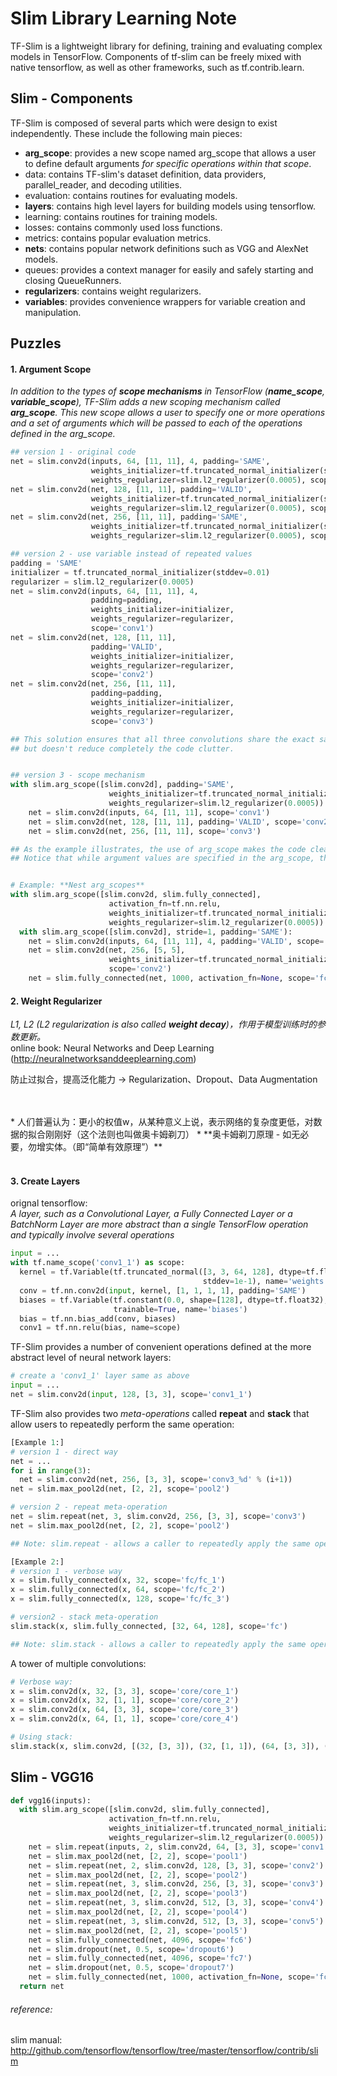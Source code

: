 # Slim Library Learning Note
TF-Slim is a lightweight library for defining, training and evaluating complex models in TensorFlow. Components of tf-slim can be freely mixed with native tensorflow, as well as other frameworks, such as tf.contrib.learn.

## Slim - Components
TF-Slim is composed of several parts which were design to exist independently. These include the following main pieces:

* **arg_scope**: provides a new scope named arg_scope that allows a user to define default arguments *for specific operations within that scope*.
* data: contains TF-slim's dataset definition, data providers, parallel_reader, and decoding utilities.
* evaluation: contains routines for evaluating models.
* **layers**: contains high level layers for building models using tensorflow.
* learning: contains routines for training models.
* losses: contains commonly used loss functions.
* metrics: contains popular evaluation metrics.
* **nets**: contains popular network definitions such as VGG and AlexNet models.
* queues: provides a context manager for easily and safely starting and closing QueueRunners.
* **regularizers**: contains weight regularizers.
* **variables**: provides convenience wrappers for variable creation and manipulation.


## Puzzles
#### 1. Argument Scope
*In addition to the types of **scope mechanisms** in TensorFlow (**name_scope**, **variable_scope**), TF-Slim adds a new scoping mechanism called **arg_scope**. This new scope allows a user to specify one or more operations and a set of arguments which will be passed to each of the operations defined in the arg_scope.*
```python
## version 1 - original code
net = slim.conv2d(inputs, 64, [11, 11], 4, padding='SAME',
                  weights_initializer=tf.truncated_normal_initializer(stddev=0.01),
                  weights_regularizer=slim.l2_regularizer(0.0005), scope='conv1')
net = slim.conv2d(net, 128, [11, 11], padding='VALID',
                  weights_initializer=tf.truncated_normal_initializer(stddev=0.01),
                  weights_regularizer=slim.l2_regularizer(0.0005), scope='conv2')
net = slim.conv2d(net, 256, [11, 11], padding='SAME',
                  weights_initializer=tf.truncated_normal_initializer(stddev=0.01),
                  weights_regularizer=slim.l2_regularizer(0.0005), scope='conv3')

## version 2 - use variable instead of repeated values
padding = 'SAME'
initializer = tf.truncated_normal_initializer(stddev=0.01)
regularizer = slim.l2_regularizer(0.0005)
net = slim.conv2d(inputs, 64, [11, 11], 4,
                  padding=padding,
                  weights_initializer=initializer,
                  weights_regularizer=regularizer,
                  scope='conv1')
net = slim.conv2d(net, 128, [11, 11],
                  padding='VALID',
                  weights_initializer=initializer,
                  weights_regularizer=regularizer,
                  scope='conv2')
net = slim.conv2d(net, 256, [11, 11],
                  padding=padding,
                  weights_initializer=initializer,
                  weights_regularizer=regularizer,
                  scope='conv3')

## This solution ensures that all three convolutions share the exact same parameter values
## but doesn't reduce completely the code clutter.


## version 3 - scope mechanism
with slim.arg_scope([slim.conv2d], padding='SAME',
                      weights_initializer=tf.truncated_normal_initializer(stddev=0.01)
                      weights_regularizer=slim.l2_regularizer(0.0005)):
    net = slim.conv2d(inputs, 64, [11, 11], scope='conv1')
    net = slim.conv2d(net, 128, [11, 11], padding='VALID', scope='conv2')
    net = slim.conv2d(net, 256, [11, 11], scope='conv3')

## As the example illustrates, the use of arg_scope makes the code cleaner, simpler and easier to maintain.
## Notice that while argument values are specified in the arg_scope, they can be overwritten locally.


# Example: **Nest arg_scopes**
with slim.arg_scope([slim.conv2d, slim.fully_connected],
                      activation_fn=tf.nn.relu,
                      weights_initializer=tf.truncated_normal_initializer(stddev=0.01),
                      weights_regularizer=slim.l2_regularizer(0.0005)):
  with slim.arg_scope([slim.conv2d], stride=1, padding='SAME'):
    net = slim.conv2d(inputs, 64, [11, 11], 4, padding='VALID', scope='conv1')
    net = slim.conv2d(net, 256, [5, 5],
                      weights_initializer=tf.truncated_normal_initializer(stddev=0.03),
                      scope='conv2')
    net = slim.fully_connected(net, 1000, activation_fn=None, scope='fc')
```

#### 2. Weight Regularizer
*L1, L2 (L2 regularization is also called **weight decay**)，作用于模型训练时的参数更新。*<br>
online book: Neural Networks and Deep Learning (http://neuralnetworksanddeeplearning.com)

防止过拟合，提高泛化能力 -> Regularization、Dropout、Data Augmentation

<br>
<br>
* 人们普遍认为：更小的权值w，从某种意义上说，表示网络的复杂度更低，对数据的拟合刚刚好（这个法则也叫做奥卡姆剃刀）
* **奥卡姆剃刀原理 - 如无必要，勿增实体。（即“简单有效原理”）**
<br>
<br>

#### 3. Create Layers
orignal tensorflow: <br>
*A layer, such as a Convolutional Layer, a Fully Connected Layer or a BatchNorm Layer are more abstract than a single TensorFlow operation and typically involve several operations*
```python
input = ...
with tf.name_scope('conv1_1') as scope:
  kernel = tf.Variable(tf.truncated_normal([3, 3, 64, 128], dtype=tf.float32,
                                           stddev=1e-1), name='weights')
  conv = tf.nn.conv2d(input, kernel, [1, 1, 1, 1], padding='SAME')
  biases = tf.Variable(tf.constant(0.0, shape=[128], dtype=tf.float32),
                       trainable=True, name='biases')
  bias = tf.nn.bias_add(conv, biases)
  conv1 = tf.nn.relu(bias, name=scope)
```

TF-Slim provides a number of convenient operations defined at the more abstract level of neural network layers:
```python
# create a 'conv1_1' layer same as above
input = ...
net = slim.conv2d(input, 128, [3, 3], scope='conv1_1')
```

TF-Slim also provides two *meta-operations* called **repeat** and **stack** that allow users to repeatedly perform the same operation:
```python
[Example 1:]
# version 1 - direct way
net = ...
for i in range(3):
  net = slim.conv2d(net, 256, [3, 3], scope='conv3_%d' % (i+1))
net = slim.max_pool2d(net, [2, 2], scope='pool2')

# version 2 - repeat meta-operation
net = slim.repeat(net, 3, slim.conv2d, 256, [3, 3], scope='conv3')
net = slim.max_pool2d(net, [2, 2], scope='pool2')

## Note: slim.repeat - allows a caller to repeatedly apply the same operation with same argument !!

[Example 2:]
# version 1 - verbose way
x = slim.fully_connected(x, 32, scope='fc/fc_1')
x = slim.fully_connected(x, 64, scope='fc/fc_2')
x = slim.fully_connected(x, 128, scope='fc/fc_3')

# version2 - stack meta-operation
slim.stack(x, slim.fully_connected, [32, 64, 128], scope='fc')

## Note: slim.stack - allows a caller to repeatedly apply the same operation with different arguments !!
```

A tower of multiple convolutions:
```python
# Verbose way:
x = slim.conv2d(x, 32, [3, 3], scope='core/core_1')
x = slim.conv2d(x, 32, [1, 1], scope='core/core_2')
x = slim.conv2d(x, 64, [3, 3], scope='core/core_3')
x = slim.conv2d(x, 64, [1, 1], scope='core/core_4')

# Using stack:
slim.stack(x, slim.conv2d, [(32, [3, 3]), (32, [1, 1]), (64, [3, 3]), (64, [1, 1])], scope='core')
```


## Slim - VGG16
```python
def vgg16(inputs):
  with slim.arg_scope([slim.conv2d, slim.fully_connected],
                      activation_fn=tf.nn.relu,
                      weights_initializer=tf.truncated_normal_initializer(0.0, 0.01),
                      weights_regularizer=slim.l2_regularizer(0.0005)):
    net = slim.repeat(inputs, 2, slim.conv2d, 64, [3, 3], scope='conv1')
    net = slim.max_pool2d(net, [2, 2], scope='pool1')
    net = slim.repeat(net, 2, slim.conv2d, 128, [3, 3], scope='conv2')
    net = slim.max_pool2d(net, [2, 2], scope='pool2')
    net = slim.repeat(net, 3, slim.conv2d, 256, [3, 3], scope='conv3')
    net = slim.max_pool2d(net, [2, 2], scope='pool3')
    net = slim.repeat(net, 3, slim.conv2d, 512, [3, 3], scope='conv4')
    net = slim.max_pool2d(net, [2, 2], scope='pool4')
    net = slim.repeat(net, 3, slim.conv2d, 512, [3, 3], scope='conv5')
    net = slim.max_pool2d(net, [2, 2], scope='pool5')
    net = slim.fully_connected(net, 4096, scope='fc6')
    net = slim.dropout(net, 0.5, scope='dropout6')
    net = slim.fully_connected(net, 4096, scope='fc7')
    net = slim.dropout(net, 0.5, scope='dropout7')
    net = slim.fully_connected(net, 1000, activation_fn=None, scope='fc8')
  return net
```

###### reference:
slim manual: http://github.com/tensorflow/tensorflow/tree/master/tensorflow/contrib/slim

